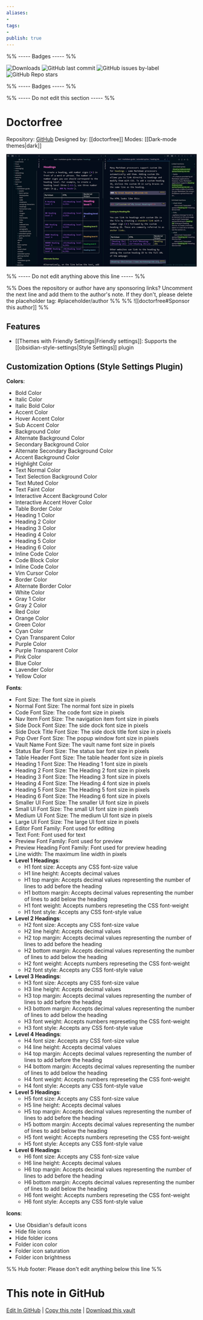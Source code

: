 ```yaml
---
aliases:
- 
tags: 
- 
publish: true
---
```


%% ----- Badges ----- %%

![Downloads](https://img.shields.io/badge/downloads-2318-573E7A?style=for-the-badge&logo=)
![GitHub last commit](https://img.shields.io/github/last-commit/doctorfree/Obsidian-Doctorfree?color=573E7A&label=last%20update&logo=github&style=for-the-badge)
![GitHub issues by-label](https://img.shields.io/github/issues/doctorfree/Obsidian-Doctorfree/help%20wanted?color=573E7A&logo=github&style=for-the-badge) 
![GitHub Repo stars](https://img.shields.io/github/stars/doctorfree/Obsidian-Doctorfree?color=573E7A&logo=github&style=for-the-badge)

%% ----- Badges ----- %%

%% ----- Do not edit this section ----- %%

# Doctorfree

Repository: [GitHub](https://github.com/doctorfree/Obsidian-Doctorfree)
Designed by: [[doctorfree]]
Modes: [[Dark-mode themes|dark]]



![screenshot](https://github.com/doctorfree/Obsidian-Doctorfree/raw/HEAD/screenshots/headings.png)

%% ----- Do not edit anything above this line ----- %% 

%% Does the repository or author have any sponsoring links? Uncomment the next line and add them to the author's note. If they don't, please delete the placeholder tag: #placeholder/author %%
%% ![[doctorfree#Sponsor this author]] %%


## Features

- [[Themes with Friendly Settings|Friendly settings]]: Supports the [[obsidian-style-settings|Style Settings]] plugin

## Customization Options (Style Settings Plugin) 

**Colors**: 
- Bold Color
- Italic Color
- Italic Bold Color
- Accent Color
- Hover Accent Color
- Sub Accent Color
- Background Color
- Alternate Background Color
- Secondary Background Color
- Alternate Secondary Background Color
- Accent Background Color
- Highlight Color
- Text Normal Color
- Text Selection Background Color
- Text Muted Color
- Text Faint Color
- Interactive Accent Background Color
- Interactive Accent Hover Color
- Table Border Color
- Heading 1 Color
- Heading 2 Color
- Heading 3 Color
- Heading 4 Color
- Heading 5 Color
- Heading 6 Color
- Inline Code Color
- Code Block Color
- Inline Code Color
- Vim Cursor Color
- Border Color
- Alternate Border Color
- White Color
- Gray 1 Color
- Gray 2 Color
- Red Color
- Orange Color
- Green Color
- Cyan Color
- Cyan Transparent Color
- Purple Color
- Purple Transparent Color
- Pink Color
- Blue Color
- Lavender Color
- Yellow Color

**Fonts**: 
- Font Size: The font size in pixels
- Normal Font Size: The normal font size in pixels
- Code Font Size: The code font size in pixels
- Nav Item Font Size: The navigation item font size in pixels
- Side Dock Font Size: The side dock font size in pixels
- Side Dock Title Font Size: The side dock title font size in pixels
- Pop Over Font Size: The popup window font size in pixels
- Vault Name Font Size: The vault name font size in pixels
- Status Bar Font Size: The status bar font size in pixels
- Table Header Font Size: The table header font size in pixels
- Heading 1 Font Size: The Heading 1 font size in pixels
- Heading 2 Font Size: The Heading 2 font size in pixels
- Heading 3 Font Size: The Heading 3 font size in pixels
- Heading 4 Font Size: The Heading 4 font size in pixels
- Heading 5 Font Size: The Heading 5 font size in pixels
- Heading 6 Font Size: The Heading 6 font size in pixels
- Smaller UI Font Size: The smaller UI font size in pixels
- Small UI Font Size: The small UI font size in pixels
- Medium UI Font Size: The medium UI font size in pixels
- Large UI Font Size: The large UI font size in pixels
- Editor Font Family: Font used for editing
- Text Font: Font used for text
- Preview Font Family: Font used for preview
- Preview Heading Font Family: Font used for preview heading
- Line width: The maximum line width in pixels
- **Level 1 Headings**: 
    - H1 font size: Accepts any CSS font-size value
    - H1 line height: Accepts decimal values
    - H1 top margin: Accepts decimal values representing the number of lines to add before the heading
    - H1 bottom margin: Accepts decimal values representing the number of lines to add below the heading
    - H1 font weight: Accepts numbers represeting the CSS font-weight
    - H1 font style: Accepts any CSS font-style value
- **Level 2 Headings**: 
    - H2 font size: Accepts any CSS font-size value
    - H2 line height: Accepts decimal values
    - H2 top margin: Accepts decimal values representing the number of lines to add before the heading
    - H2 bottom margin: Accepts decimal values representing the number of lines to add below the heading
    - H2 font weight: Accepts numbers represeting the CSS font-weight
    - H2 font style: Accepts any CSS font-style value
- **Level 3 Headings**: 
    - H3 font size: Accepts any CSS font-size value
    - H3 line height: Accepts decimal values
    - H3 top margin: Accepts decimal values representing the number of lines to add before the heading
    - H3 bottom margin: Accepts decimal values representing the number of lines to add below the heading
    - H3 font weight: Accepts numbers represeting the CSS font-weight
    - H3 font style: Accepts any CSS font-style value
- **Level 4 Headings**: 
    - H4 font size: Accepts any CSS font-size value
    - H4 line height: Accepts decimal values
    - H4 top margin: Accepts decimal values representing the number of lines to add before the heading
    - H4 bottom margin: Accepts decimal values representing the number of lines to add below the heading
    - H4 font weight: Accepts numbers represeting the CSS font-weight
    - H4 font style: Accepts any CSS font-style value
- **Level 5 Headings**: 
    - H5 font size: Accepts any CSS font-size value
    - H5 line height: Accepts decimal values
    - H5 top margin: Accepts decimal values representing the number of lines to add before the heading
    - H5 bottom margin: Accepts decimal values representing the number of lines to add below the heading
    - H5 font weight: Accepts numbers represeting the CSS font-weight
    - H5 font style: Accepts any CSS font-style value
- **Level 6 Headings**: 
    - H6 font size: Accepts any CSS font-size value
    - H6 line height: Accepts decimal values
    - H6 top margin: Accepts decimal values representing the number of lines to add before the heading
    - H6 bottom margin: Accepts decimal values representing the number of lines to add below the heading
    - H6 font weight: Accepts numbers represeting the CSS font-weight
    - H6 font style: Accepts any CSS font-style value

**Icons**: 
- Use Obsidian's default icons
- Hide file icons
- Hide folder icons
- Folder icon color
- Folder icon saturation
- Folder icon brightness


%% Hub footer: Please don't edit anything below this line %%

# This note in GitHub

<span class="git-footer">[Edit In GitHub](https://github.dev/obsidian-community/obsidian-hub/blob/main/02%20-%20Community%20Expansions/02.05%20All%20Community%20Expansions/Themes/Doctorfree.md "git-hub-edit-note") | [Copy this note](https://raw.githubusercontent.com/obsidian-community/obsidian-hub/main/02%20-%20Community%20Expansions/02.05%20All%20Community%20Expansions/Themes/Doctorfree.md "git-hub-copy-note") | [Download this vault](https://github.com/obsidian-community/obsidian-hub/archive/refs/heads/main.zip "git-hub-download-vault") </span>
